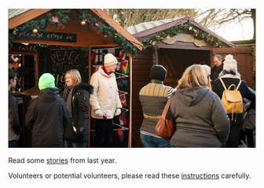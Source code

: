 ![Mission Chalet and Nativity Scene](images/missionchaletphoto.png)

Read some [stories](stories-2018.md) from last year.

Volunteers or potential volunteers, please read these [instructions](volunteers.md) carefully.
